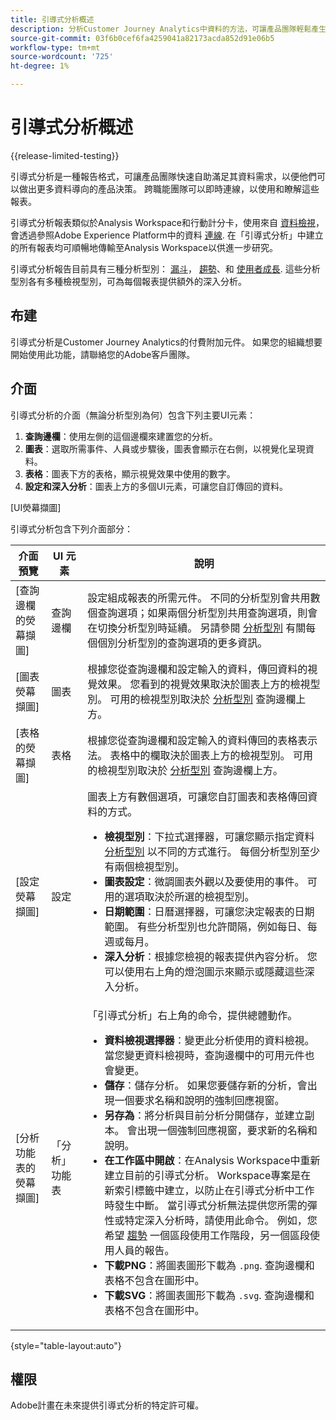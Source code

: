```yaml
---
title: 引導式分析概述
description: 分析Customer Journey Analytics中資料的方法，可讓產品團隊輕鬆產生報告和見解。
source-git-commit: 03f6b0cef6fa4259041a82173acda852d91e06b5
workflow-type: tm+mt
source-wordcount: '725'
ht-degree: 1%

---
```


# 引導式分析概述

{{release-limited-testing}}

引導式分析是一種報告格式，可讓產品團隊快速自助滿足其資料需求，以便他們可以做出更多資料導向的產品決策。 跨職能團隊可以即時連線，以使用和瞭解這些報表。

引導式分析報表類似於Analysis Workspace和行動計分卡，使用來自 [資料檢視](../data-views/data-views.md)，會透過參照Adobe Experience Platform中的資料 [連線](../connections/overview.md). 在「引導式分析」中建立的所有報表均可順暢地傳輸至Analysis Workspace以供進一步研究。

引導式分析報告目前具有三種分析型別： [漏斗](analysis-types/funnel.md)， [趨勢](analysis-types/trends.md)、和 [使用者成長](analysis-types/user-growth.md). 這些分析型別各有多種檢視型別，可為每個報表提供額外的深入分析。

## 布建

引導式分析是Customer Journey Analytics的付費附加元件。 如果您的組織想要開始使用此功能，請聯絡您的Adobe客戶團隊。

## 介面

引導式分析的介面（無論分析型別為何）包含下列主要UI元素：

1. **查詢邊欄**：使用左側的這個邊欄來建置您的分析。
1. **圖表**：選取所需事件、人員或步驟後，圖表會顯示在右側，以視覺化呈現資料。
1. **表格**：圖表下方的表格，顯示視覺效果中使用的數字。
1. **設定和深入分析**：圖表上方的多個UI元素，可讓您自訂傳回的資料。

[UI熒幕擷圖]

引導式分析包含下列介面部分：

| 介面預覽 | UI 元素 | 說明 |
| --- | --- | --- |
| [查詢邊欄的熒幕擷圖] | 查詢邊欄 | 設定組成報表的所需元件。 不同的分析型別會共用數個查詢選項；如果兩個分析型別共用查詢選項，則會在切換分析型別時延續。 另請參閱 [分析型別](analysis-types/overview.md) 有關每個個別分析型別的查詢選項的更多資訊。 |
| [圖表熒幕擷圖] | 圖表 | 根據您從查詢邊欄和設定輸入的資料，傳回資料的視覺效果。 您看到的視覺效果取決於圖表上方的檢視型別。 可用的檢視型別取決於 [分析型別](analysis-types/overview.md) 查詢邊欄上方。 |
| [表格的熒幕擷圖] | 表格 | 根據您從查詢邊欄和設定輸入的資料傳回的表格表示法。 表格中的欄取決於圖表上方的檢視型別。 可用的檢視型別取決於 [分析型別](analysis-types/overview.md) 查詢邊欄上方。 |
| [設定熒幕擷圖] | 設定 | 圖表上方有數個選項，可讓您自訂圖表和表格傳回資料的方式。<ul><li>**檢視型別**：下拉式選擇器，可讓您顯示指定資料 [分析型別](analysis-types/overview.md) 以不同的方式進行。 每個分析型別至少有兩個檢視型別。</li><li>**圖表設定**：微調圖表外觀以及要使用的事件。 可用的選項取決於所選的檢視型別。</li><li>**日期範圍**：日曆選擇器，可讓您決定報表的日期範圍。 有些分析型別也允許間隔，例如每日、每週或每月。</li><li>**深入分析**：根據您檢視的報表提供內容分析。 您可以使用右上角的燈泡圖示來顯示或隱藏這些深入分析。</li></ul> |
| [分析功能表的熒幕擷圖] | 「分析」功能表 | 「引導式分析」右上角的命令，提供總體動作。<ul><li>**資料檢視選擇器**：變更此分析使用的資料檢視。 當您變更資料檢視時，查詢邊欄中的可用元件也會變更。</li><li>**儲存**：儲存分析。 如果您要儲存新的分析，會出現一個要求名稱和說明的強制回應視窗。</li><li>**另存為**：將分析與目前分析分開儲存，並建立副本。 會出現一個強制回應視窗，要求新的名稱和說明。</li><li>**在工作區中開啟**：在Analysis Workspace中重新建立目前的引導式分析。 Workspace專案是在新索引標籤中建立，以防止在引導式分析中工作時發生中斷。 當引導式分析無法提供您所需的彈性或特定深入分析時，請使用此命令。 例如，您希望 [趨勢](analysis-types/trends.md) 一個區段使用工作階段，另一個區段使用人員的報告。</li><li>**下載PNG**：將圖表圖形下載為 `.png`. 查詢邊欄和表格不包含在圖形中。</li><li>**下載SVG**：將圖表圖形下載為 `.svg`. 查詢邊欄和表格不包含在圖形中。</li></ul> |

{style="table-layout:auto"}

## 權限

Adobe計畫在未來提供引導式分析的特定許可權。

<!-- Once your organization is provisioned to use Guided analysis, product profile administrators can grant access to it in the Adobe Admin Console.

1. Log in to the [Adobe admin console](https://adminconsole.adobe.com).
1. Select **[!UICONTROL Customer Journey Analytics]** in the list of products.
1. Select the desired product profile to edit permissions.
1. Click the **[!UICONTROL Permissions]** tab, then click **[!UICONTROL Edit]** under [!UICONTROL Reporting Tools].
1. Drag **[!UICONTROL Guided analysis]** from the list of [!UICONTROL Available Permission Items] to the list of [!UICONTROL Included Permission Items].
1. Click **[!UICONTROL Save]**. -->
